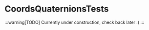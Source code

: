 ﻿
# CoordsQuaternionsTests

:::warning[TODO]
Currently under construction, check back later :)
:::


